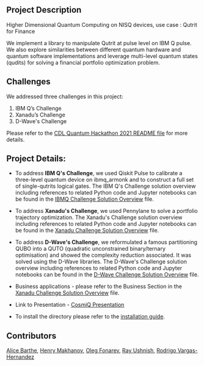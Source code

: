 ## Project Description

Higher Dimensional Quantum Computing on NISQ devices, use case : Qutrit for Finance

We implement a library to manipulate Qutrit at pulse level on IBM Q pulse. We also explore similarities between different quantum hardware and quantum software implementations and leverage multi-level quantum states (qudits) for solving a financial portfolio optimization problem.

## Challenges

We addressed three challenges in this project:

1. IBM Q’s Challenge
2. Xanadu’s Challenge
3. D-Wave's Challenge

Please refer to the [CDL Quantum Hackathon 2021 README file](../README.md) for more details.

## Project Details:

  - To address **IBM Q's Challenge**, we used Qiskit Pulse to calibrate a three-level quantum device on ibmq_armonk and to construct a full set of single-qutrits logical gates. The IBM Q's Challenge solution overview including references to related Python code and Jupyter notebooks can be found in the [IBMQ Challenge Solution Overview](IBMQ_challenge_solution.md) file.

  - To address **Xanadu's Challenge**, we used Pennylane to solve a portfolio trajectory optimization. The Xanadu's Challenge solution overview including references to related Python code and Jupyter notebooks can be found in the [Xanadu Challenge Solution Overview](Xanadu_challenge_solution.md) file.

  - To address **D-Wave's Challenge**, we reformulated a famous partitioning QUBO into a QUTO (quadratic unconstrained binary/ternary optimisation) and showed the complexity reduction associated. It was solved using the D-Wave libraries. The D-Wave's Challenge solution overview including references to related Python code and Jupyter notebooks can be found in the [D-Wave Challenge Solution Overview](DWave_challenge_solution.md) file.

  - Business applications - please refer to the Business Section in the [Xanadu Challenge Solution Overview](Xanadu_challenge_solution.md) file.

  - Link to Presentation - [CosmiQ Presentation](https://docs.google.com/presentation/d/11hNlrG5h4nE9QYco3dloQPALMRBJFJ-N-VslGnBzO68/edit?usp=sharing)
  - To install the directory please refer to the [installation guide](installation_guide.md).


## Contributors

[Alice Barthe](https://github.com/alice4space), [Henry Makhanov](https://github.com/edenian), [Oleg Fonarev](https://github.com/olegxtend), [Ray Ushnish](https://github.com/ushnishray), [Rodrigo Vargas-Hernandez](https://github.com/RodrigoAVargasHdz)
